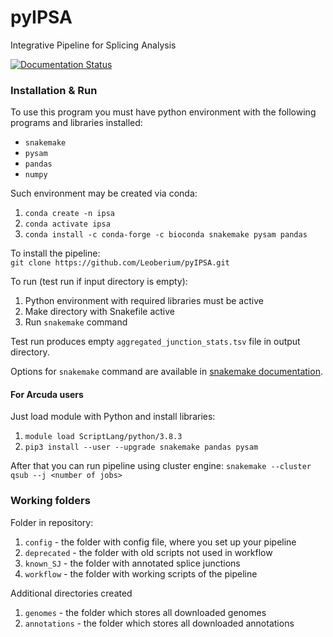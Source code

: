 # pyIPSA
Integrative Pipeline for Splicing Analysis

[![Documentation Status](https://readthedocs.org/projects/pyipsa/badge/?version=latest)](https://pyipsa.readthedocs.io/en/latest/?badge=latest)

### Installation & Run

To use this program you must have python environment
with the following programs and libraries installed:
- `snakemake`
- `pysam`
- `pandas`
- `numpy`

Such environment may be created via conda:  
1. `conda create -n ipsa`  
2. `conda activate ipsa`
3. `conda install -c conda-forge -c bioconda snakemake pysam pandas`

To install the pipeline:  
`git clone https://github.com/Leoberium/pyIPSA.git`

To run (test run if input directory is empty):
1. Python environment with required libraries
must be active
2. Make directory with Snakefile active
3. Run `snakemake` command

Test run produces empty `aggregated_junction_stats.tsv` file in output directory.

Options for `snakemake` command are available in 
[snakemake documentation](https://snakemake.readthedocs.io/en/stable/executing/cli.html).

#### For Arcuda users

Just load module with Python and install libraries:
1. `module load ScriptLang/python/3.8.3`
2. `pip3 install --user --upgrade snakemake pandas pysam`

After that you can run pipeline using cluster engine:
`snakemake --cluster qsub --j <number of jobs>`

### Working folders

Folder in repository:
1. `config` - the folder with config file, where you set up your pipeline
2. `deprecated` - the folder with old scripts not used in workflow
3. `known_SJ` - the folder with annotated splice junctions
4. `workflow` - the folder with working scripts of the pipeline

Additional directories created
1. `genomes` - the folder which stores all downloaded genomes
2. `annotations` - the folder which stores all downloaded annotations
